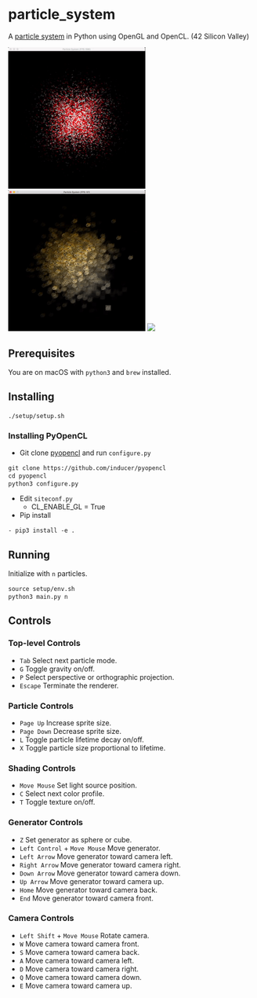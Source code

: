 # particle_system
A [particle system](https://en.wikipedia.org/wiki/Particle_system) in Python using OpenGL and OpenCL. (42 Silicon Valley)

<p float="left">
  <img src="https://github.com/ashih42/particle_system/blob/master/Screenshots/radial.gif" width="280" />
  <img src="https://github.com/ashih42/particle_system/blob/master/Screenshots/doge.gif" width="280" />
  <img src="https://github.com/ashih42/particle_system/blob/master/Screenshots/chaos.gif" width="280" />
</p>

## Prerequisites

You are on macOS with `python3` and `brew` installed.

## Installing

```
./setup/setup.sh
```

### Installing PyOpenCL

* Git clone [pyopencl](https://github.com/inducer/pyopencl) and run `configure.py`
```
git clone https://github.com/inducer/pyopencl
cd pyopencl
python3 configure.py
```
* Edit `siteconf.py`
  * CL_ENABLE_GL = True
* Pip install
```
- pip3 install -e .
```

## Running

Initialize with `n` particles.

```
source setup/env.sh
python3 main.py n
```

## Controls

### Top-level Controls

* `Tab` Select next particle mode.
* `G` Toggle gravity on/off.
* `P` Select perspective or orthographic projection.
* `Escape` Terminate the renderer.

### Particle Controls

* `Page Up` Increase sprite size.
* `Page Down` Decrease sprite size.
* `L` Toggle particle lifetime decay on/off.
* `X` Toggle particle size proportional to lifetime.

### Shading Controls

* `Move Mouse` Set light source position.
* `C` Select next color profile.
* `T` Toggle texture on/off.

### Generator Controls

* `Z` Set generator as sphere or cube.
* `Left Control` + `Move Mouse` Move generator.
* `Left Arrow` Move generator toward camera left.
* `Right Arrow` Move generator toward camera right.
* `Down Arrow` Move generator toward camera down.
* `Up Arrow` Move generator toward camera up.
* `Home` Move generator toward camera back.
* `End` Move generator toward camera front.

### Camera Controls

* `Left Shift` + `Move Mouse` Rotate camera.
* `W` Move camera toward camera front.
* `S` Move camera toward camera back.
* `A` Move camera toward camera left.
* `D` Move camera toward camera right.
* `Q` Move camera toward camera down.
* `E` Move camera toward camera up.
